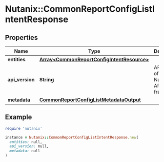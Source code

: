 # Nutanix::CommonReportConfigListIntentResponse

## Properties

| Name | Type | Description | Notes |
| ---- | ---- | ----------- | ----- |
| **entities** | [**Array&lt;CommonReportConfigIntentResource&gt;**](CommonReportConfigIntentResource.md) |  | [optional] |
| **api_version** | **String** | API Version of the Nutanix v3 API framework. | [default to &#39;3.1.0&#39;] |
| **metadata** | [**CommonReportConfigListMetadataOutput**](CommonReportConfigListMetadataOutput.md) |  |  |

## Example

```ruby
require 'nutanix'

instance = Nutanix::CommonReportConfigListIntentResponse.new(
  entities: null,
  api_version: null,
  metadata: null
)
```

